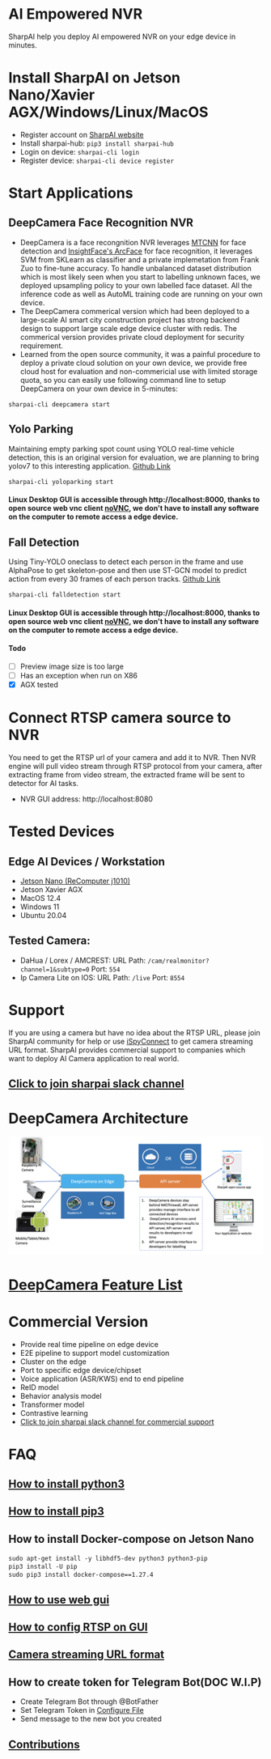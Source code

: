 # AI Empowered NVR 

SharpAI help you deploy AI empowered NVR on your edge device in minutes.

# Install SharpAI on Jetson Nano/Xavier AGX/Windows/Linux/MacOS
- Register account on [SharpAI website](http://dp.sharpai.org:3000)
- Install sharpai-hub: `pip3 install sharpai-hub`
- Login on device: `sharpai-cli login`
- Register device: `sharpai-cli device register`

# Start Applications

## DeepCamera Face Recognition NVR
- DeepCamera is a face recongnition NVR leverages [MTCNN](https://arxiv.org/abs/1604.02878) for face detection and [InsightFace's ArcFace](https://arxiv.org/abs/1801.07698) for face recognition, it leverages SVM from SKLearn as classifier and a private implemetation from Frank Zuo to fine-tune accuracy. To handle unbalanced dataset distribution which is most likely seen when you start to labelling unknown faces, we deployed upsampling policy to your own labelled face dataset. All the inference code as well as AutoML training code are running on your own device. 
- The DeepCamera commerical version which had been deployed to a large-scale AI smart city construction project has strong backend design to support large scale edge device cluster with redis. The commerical version provides private cloud deployment for security requirement.
- Learned from the open source community, it was a painful procedure to deploy a private cloud solution on your own device, we provide free cloud host for evaluation and non-commericial use with limited storage quota, so you can easily use following command line to setup DeepCamera on your own device in 5-minutes:

```
sharpai-cli deepcamera start
```

## Yolo Parking
Maintaining empty parking spot count using YOLO real-time vehicle detection, this is an original version for evaluation, we are planning to bring yolov7 to this interesting application. [Github Link](https://github.com/SharpAI/YoloParking)

```
sharpai-cli yoloparking start
```
#### Linux Desktop GUI is accessible through http://localhost:8000, thanks to open source web vnc client [noVNC](https://novnc.com/info.html), we don't have to install any software on the computer to remote access a edge device.

## Fall Detection

Using Tiny-YOLO oneclass to detect each person in the frame and use AlphaPose to get skeleton-pose and then use ST-GCN model to predict action from every 30 frames of each person tracks. [Github Link](https://github.com/SharpAI/FallDetection)
```
sharpai-cli falldetection start
```
#### Linux Desktop GUI is accessible through http://localhost:8000, thanks to open source web vnc client [noVNC](https://novnc.com/info.html), we don't have to install any software on the computer to remote access a edge device.

#### Todo
- [ ] Preview image size is too large
- [ ] Has an exception when run on X86
- [x] AGX tested

# Connect RTSP camera source to NVR
You need to get the RTSP url of your camera and add it to NVR. Then NVR engine will pull video stream through RTSP protocol from your camera, after extracting frame from video stream, the extracted frame will be sent to detector for AI tasks.

- NVR GUI address: http://localhost:8080   

# Tested Devices

## Edge AI Devices / Workstation
- [Jetson Nano (ReComputer j1010)](https://www.seeedstudio.com/Jetson-10-1-H0-p-5335.html)
- Jetson Xavier AGX
- MacOS 12.4
- Windows 11
- Ubuntu 20.04

## Tested Camera:
- DaHua / Lorex / AMCREST: URL Path: `/cam/realmonitor?channel=1&subtype=0` Port: `554`
- Ip Camera Lite on IOS: URL Path: `/live` Port: `8554`   

# Support
If you are using a camera but have no idea about the RTSP URL, please join SharpAI community for help or use [iSpyConnect](https://www.ispyconnect.com/cameras) to get camera streaming URL format. SharpAI provides commercial support to companies which want to deploy AI Camera application to real world.

## [Click to join sharpai slack channel](https://sharpai-invite-automation.herokuapp.com/)

# DeepCamera Architecture
![architecture](screenshots/DeepCamera_infrastructure.png)

# [DeepCamera Feature List](docs/DeepCamera_Features.md)

# Commercial Version
- Provide real time pipeline on edge device     
- E2E pipeline to support model customization  
- Cluster on the edge  
- Port to specific edge device/chipset
- Voice application (ASR/KWS) end to end pipeline  
- ReID model   
- Behavior analysis model    
- Transformer model  
- Contrastive learning  
- [Click to join sharpai slack channel for commercial support](https://sharpai-invite-automation.herokuapp.com/)

# FAQ

## [How to install python3](https://www.python.org/downloads)
## [How to install pip3](https://pip.pypa.io/en/stable/installation)
##  How to install Docker-compose on Jetson Nano
```
sudo apt-get install -y libhdf5-dev python3 python3-pip
pip3 install -U pip
sudo pip3 install docker-compose==1.27.4
```
## [How to use web gui](screenshots/how_to_config_on_web_gui.png)
## [How to config RTSP on GUI](https://github.com/SharpAI/DeepCamera/blob/master/docs/shinobi.md)   
## [Camera streaming URL format](https://shinobi.video)
## How to create token for Telegram Bot(DOC W.I.P)
- Create Telegram Bot through @BotFather
- Set Telegram Token in [Configure File](https://github.com/SharpAI/DeepCamera/blob/nano/docker/production_1.env#L15)
- Send message to the new bot you created

## [Contributions](Contributions.md)
